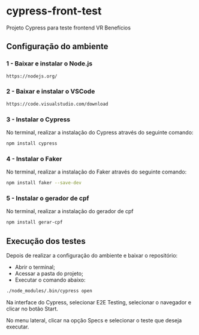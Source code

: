 # cypress-front-test

Projeto Cypress para teste frontend VR Benefícios

## Configuração do ambiente

### 1 - Baixar e instalar o Node.js

```bash
https://nodejs.org/
```

### 2 - Baixar e instalar o VSCode

```bash
https://code.visualstudio.com/download
```

### 3 - Instalar o Cypress

No terminal, realizar a instalação do Cypress através do seguinte comando:

```bash
npm install cypress
```

### 4 - Instalar o Faker

No terminal, realizar a instalação do Faker através do seguinte comando:

```bash
npm install faker --save-dev
```

### 5 - Instalar o gerador de cpf

No terminal, realizar a instalação do gerador de cpf

```bash
npm install gerar-cpf
```

## Execução dos testes

Depois de realizar a configuração do ambiente e baixar o repositório:

- Abrir o terminal;
- Acessar a pasta do projeto;
- Executar o comando abaixo:

```bash
./node_modules/.bin/cypress open
```

Na interface do Cypress, selecionar E2E Testing, selecionar o navegador e clicar no botão Start.

No menu lateral, clicar na opção Specs e selecionar o teste que deseja executar.
